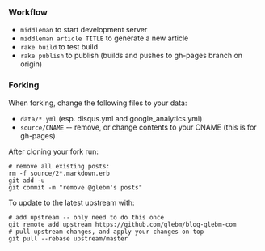 ### Workflow

* `middleman` to start development server
* `middleman article TITLE` to generate a new article
* `rake build` to test build
* `rake publish` to publish (builds and pushes to gh-pages branch on origin)

### Forking 

When forking, change the following files to your data:

* `data/*.yml` (esp. disqus.yml and google_analytics.yml)
* `source/CNAME` -- remove, or change contents to your CNAME (this is for gh-pages)

After cloning your fork run:

    # remove all existing posts:
    rm -f source/2*.markdown.erb 
    git add -u
    git commit -m "remove @glebm's posts"
  
To update to the latest upstream with:
  
    # add upstream -- only need to do this once 
    git remote add upstream https://github.com/glebm/blog-glebm-com
    # pull upstream changes, and apply your changes on top
    git pull --rebase upstream/master
